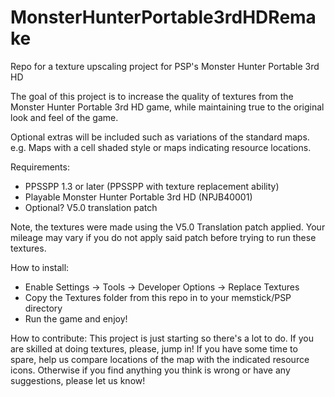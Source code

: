 # MonsterHunterPortable3rdHDRemake
Repo for a texture upscaling project for PSP's Monster Hunter Portable 3rd HD

The goal of this project is to increase the quality of textures from the Monster Hunter Portable 3rd HD game, while maintaining true to the original look and feel of the game.

Optional extras will be included such as variations of the standard maps. e.g. Maps with a cell shaded style or maps indicating resource locations.

Requirements:
- PPSSPP 1.3 or later (PPSSPP with texture replacement ability)
- Playable Monster Hunter Portable 3rd HD (NPJB40001)
- Optional? V5.0 translation patch

Note, the textures were made using the V5.0 Translation patch applied. Your mileage may vary if you do not apply said patch before trying to run these textures.

How to install:
- Enable Settings   ->  Tools   ->  Developer Options   ->  Replace Textures
- Copy the Textures folder from this repo in to your memstick/PSP directory
- Run the game and enjoy!

How to contribute:
This project is just starting so there's a lot to do.
If you are skilled at doing textures, please, jump in!
If you have some time to spare, help us compare locations of the map with the indicated resource icons.
Otherwise if you find anything you think is wrong or have any suggestions, please let us know!
